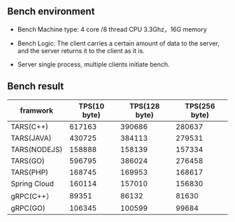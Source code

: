 ## Bench environment

- Bench Machine type: 4  core /8 thread CPU  3.3Ghz，16G memory

- Bench Logic: The client carries a certain amount of data to the server, and the server returns it to the client as it is.

- Server single process, multiple clients initiate bench.

## Bench result

| framwork       | TPS(10 byte) | TPS(128 byte) | TPS(256 byte) |
| -------------- | ------------ | ------------- | ------------- |
| TARS(C++)      | 617163       | 390686        | 280637        |
| TARS(JAVA)     | 430725       | 384113        | 279531        |
| TARS(NODEJS)   | 158888       | 158139        | 157334        |
| TARS(GO)       | 596795       | 386024        | 276458        |
| TARS(PHP)      | 168745       | 169953        | 168617        |
| Spring   Cloud | 160114       | 157010        | 156830        |
| gRPC(C++）     | 89351        | 86132         | 81630         |
| gRPC(GO)       | 106345       | 100599        | 99684         |